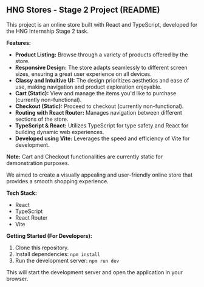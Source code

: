 ## HNG Stores - Stage 2 Project (README)

This project is an online store built with React and TypeScript, developed for the HNG Internship Stage 2 task.

**Features:**

- **Product Listing:** Browse through a variety of products offered by the store.
- **Responsive Design:** The store adapts seamlessly to different screen sizes, ensuring a great user experience on all devices.
- **Classy and Intuitive UI:** The design prioritizes aesthetics and ease of use, making navigation and product exploration enjoyable.
- **Cart (Static):** View and manage the items you'd like to purchase (currently non-functional).
- **Checkout (Static):** Proceed to checkout (currently non-functional).
- **Routing with React Router:** Manages navigation between different sections of the store.
- **TypeScript & React:** Utilizes TypeScript for type safety and React for building dynamic web experiences.
- **Developed using Vite:** Leverages the speed and efficiency of Vite for development.

**Note:** Cart and Checkout functionalities are currently static for demonstration purposes.

We aimed to create a visually appealing and user-friendly online store that provides a smooth shopping experience.

**Tech Stack:**

- React
- TypeScript
- React Router
- Vite

**Getting Started (For Developers):**

1. Clone this repository.
2. Install dependencies: `npm install`
3. Run the development server: `npm run dev`

This will start the development server and open the application in your browser.
